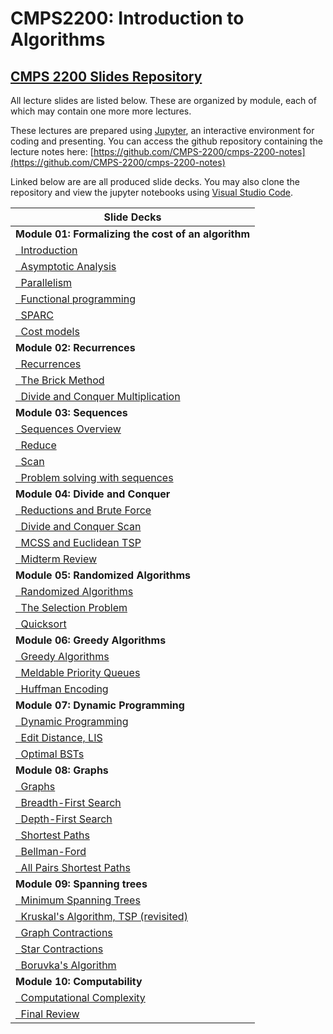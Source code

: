 # CMPS2200: Introduction to Algorithms

## [CMPS 2200 Slides Repository](https://github.com/CMPS-2200/cmps-2200-notes)

All lecture slides are listed below. These are organized by module, 
each of which may contain one more more lectures.

These lectures are prepared using [Jupyter](https://jupyter.org/), an 
interactive environment for coding and presenting. You can access the 
github repository containing the lecture notes 
here: [https://github.com/CMPS-2200/cmps-2200-notes](https://github.com/CMPS-2200/cmps-2200-notes)

Linked below are are all produced slide decks. You may also clone
the repository and view the jupyter notebooks using [Visual Studio
Code](https://code.visualstudio.com/).

|Slide Decks|
|-----|
|**Module 01: Formalizing the cost of an algorithm**|
|[&nbsp;&nbsp;Introduction](https://cmps-2200.github.io/cmps-2200-notes/module-01-cost/01-intro/01-intro.slides.html)|
|[&nbsp;&nbsp;Asymptotic Analysis](https://cmps-2200.github.io/cmps-2200-notes/module-01-cost/02-asymptotic-analysis/01-asymptotic-analysis.slides.html)|
|[&nbsp;&nbsp;Parallelism](https://cmps-2200.github.io/cmps-2200-notes/module-01-cost/03-parallel/01-parallel.slides.html)|
|[&nbsp;&nbsp;Functional programming](https://cmps-2200.github.io/cmps-2200-notes/module-01-cost/04-functional/01-functional.slides.html)|
|[&nbsp;&nbsp;SPARC](https://cmps-2200.github.io/cmps-2200-notes/module-01-cost/05-sparc/01-sparc.slides.html)|
|[&nbsp;&nbsp;Cost models](https://cmps-2200.github.io/cmps-2200-notes/module-01-cost/06-cost/01-cost.slides.html)|
|**Module 02: Recurrences**|
|[&nbsp;&nbsp;Recurrences](https://cmps-2200.github.io/cmps-2200-notes/module-02-recurrences/01-tree-method/01-tree-method.slides.html)|
|[&nbsp;&nbsp;The Brick Method](https://cmps-2200.github.io/cmps-2200-notes/module-02-recurrences/02-brick-method/02-brick-method.slides.html)|
|[&nbsp;&nbsp;Divide and Conquer Multiplication](https://cmps-2200.github.io/cmps-2200-notes/module-02-recurrences/03-example-algorithm/03-integer-multiplication.slides.html)|
|**Module 03: Sequences**|
|[&nbsp;&nbsp;Sequences Overview](https://cmps-2200.github.io/cmps-2200-notes/module-03-sequences/01-sequences/01-sequence.slides.html)|
|[&nbsp;&nbsp;Reduce](https://cmps-2200.github.io/cmps-2200-notes/module-03-sequences/02-operators/02-operators.slides.html)|
|[&nbsp;&nbsp;Scan](https://cmps-2200.github.io/cmps-2200-notes/module-03-sequences/03-scan/03-scan.slides.html)|
|[&nbsp;&nbsp;Problem solving with sequences](https://cmps-2200.github.io/cmps-2200-notes/module-03-sequences/04-problems/04-problems.slides.html)|
|**Module 04: Divide and Conquer**|
|[&nbsp;&nbsp;Reductions and Brute Force](https://cmps-2200.github.io/cmps-2200-notes/module-04-divide-and-conquer/01-reductions-brute-force/01-reductions-brute-force.slides.html)|
|[&nbsp;&nbsp;Divide and Conquer Scan](https://cmps-2200.github.io/cmps-2200-notes/module-04-divide-and-conquer/02-dc-scan/01-dc-scan.slides.html)|
|[&nbsp;&nbsp;MCSS and Euclidean TSP](https://cmps-2200.github.io/cmps-2200-notes/module-04-divide-and-conquer/03-mcss-tsp/01-mcss-tsp.slides.html)|
|[&nbsp;&nbsp;Midterm Review](https://cmps-2200.github.io/cmps-2200-notes/module-04-divide-and-conquer/04-midterm-review/01-midterm-review.slides.html)|
|**Module 05: Randomized Algorithms**|
|[&nbsp;&nbsp;Randomized Algorithms](https://cmps-2200.github.io/cmps-2200-notes/module-05-random/01-randomized-algorithms/01-randomized-algorithms.slides.html)|
|[&nbsp;&nbsp;The Selection Problem](https://cmps-2200.github.io/cmps-2200-notes/module-05-random/02-selection-problem/01-selection-problem.slides.html)|
|[&nbsp;&nbsp;Quicksort](https://cmps-2200.github.io/cmps-2200-notes/module-05-random/03-quicksort/01-quicksort.slides.html)|
|**Module 06: Greedy Algorithms**|
|[&nbsp;&nbsp;Greedy Algorithms](https://cmps-2200.github.io/cmps-2200-notes/module-06-greedy/01-greedy-algorithms/01-greedy-algorithms.slides.html)|
|[&nbsp;&nbsp;Meldable Priority Queues](https://cmps-2200.github.io/cmps-2200-notes/module-06-greedy/02-priority-queues/01-priority-queues.slides.html)|
|[&nbsp;&nbsp;Huffman Encoding](https://cmps-2200.github.io/cmps-2200-notes/module-06-greedy/03-huffman/01-huffman-encoding.slides.html)|
|**Module 07: Dynamic Programming**|
|[&nbsp;&nbsp;Dynamic Programming](https://cmps-2200.github.io/cmps-2200-notes/module-07-dynamic/01-dynamic-programming/01-dynamic-programming.slides.html)|
|[&nbsp;&nbsp;Edit Distance, LIS](https://cmps-2200.github.io/cmps-2200-notes/module-07-dynamic/02-edit-distance-LIS/01-edit-distance.slides.html)|
|[&nbsp;&nbsp;Optimal BSTs](https://cmps-2200.github.io/cmps-2200-notes/module-07-dynamic/03-optimal-BSTs/01-optimal-BSTs.slides.html)|
|**Module 08: Graphs**|
|[&nbsp;&nbsp;Graphs](https://cmps-2200.github.io/cmps-2200-notes/module-08-graph/01-graphs/01-graphs.slides.html)|
|[&nbsp;&nbsp;Breadth-First Search](https://cmps-2200.github.io/cmps-2200-notes/module-08-graph/02-BFS/01-breadth-first-search.slides.html)|
|[&nbsp;&nbsp;Depth-First Search](https://cmps-2200.github.io/cmps-2200-notes/module-08-graph/03-DFS/01-depth-first-search.slides.html)|
|[&nbsp;&nbsp;Shortest Paths](https://cmps-2200.github.io/cmps-2200-notes/module-08-graph/04-shortest-path/01-shortest-path.slides.html)|
|[&nbsp;&nbsp;Bellman-Ford](https://cmps-2200.github.io/cmps-2200-notes/module-08-graph/05-bellman-ford/01-bellman-ford.slides.html)|
|[&nbsp;&nbsp;All Pairs Shortest Paths](https://cmps-2200.github.io/cmps-2200-notes/module-08-graph/06-all-pairs-shortest-paths/01-all-pairs-shortest-paths.slides.html)|
|**Module 09: Spanning trees**|
|[&nbsp;&nbsp;Minimum Spanning Trees](https://cmps-2200.github.io/cmps-2200-notes/module-09-spanning-trees/01-minimum-spanning-trees/01-MSTs.slides.html)|
|[&nbsp;&nbsp;Kruskal's Algorithm, TSP (revisited)](https://cmps-2200.github.io/cmps-2200-notes/module-09-spanning-trees/02-kruskals/01-kruskals.slides.html)|
|[&nbsp;&nbsp;Graph Contractions](https://cmps-2200.github.io/cmps-2200-notes/module-09-spanning-trees/03-graph-contractions/01-graph-contractions.slides.html)|
|[&nbsp;&nbsp;Star Contractions](https://cmps-2200.github.io/cmps-2200-notes/module-09-spanning-trees/04-star-contractions/01-star-contractions.slides.html)|
|[&nbsp;&nbsp;Boruvka's Algorithm](https://cmps-2200.github.io/cmps-2200-notes/module-09-spanning-trees/05-boruvkas-algorithm/01-boruvkas.slides.html)|
|**Module 10: Computability**|
|[&nbsp;&nbsp;Computational Complexity](https://cmps-2200.github.io/cmps-2200-notes/module-10-computability/01-computability/01-computability.slides.html)|
|[&nbsp;&nbsp;Final Review](https://cmps-2200.github.io/cmps-2200-notes/module-10-computability/02-final-review/01-review.slides.html)|
